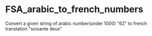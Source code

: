 # FSA_arabic_to_french_numbers
Convert a given string of arabic number(under 1000) "62" to french translation "soixante deux"

